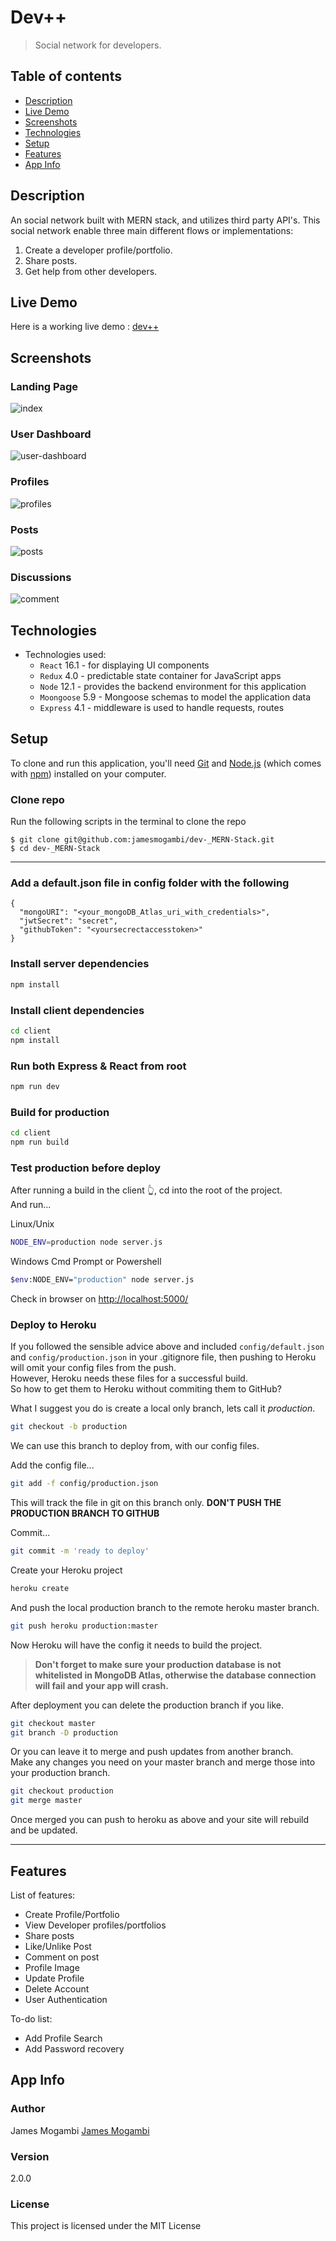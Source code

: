 # Dev++

> Social network for developers.

## Table of contents
* [Description](#description)
* [Live Demo](#live-demo)
* [Screenshots](#screenshots)
* [Technologies](#technologies)
* [Setup](#setup)
* [Features](#features)
* [App Info](#app-info)



## Description
An social network  built with MERN stack, and utilizes third party API's. This social network  enable three main different flows or implementations:

1. Create a developer profile/portfolio.
2. Share posts.
3. Get help from other developers.


## Live Demo
Here is a working live demo : [dev++](https://dev-plus-2020.herokuapp.com/) 


## Screenshots

### Landing Page
![index](https://user-images.githubusercontent.com/31744209/102247624-391b0c80-3f11-11eb-8863-60c4a5edcff6.png)



### User Dashboard
![user-dashboard](https://user-images.githubusercontent.com/31744209/102247613-37514900-3f11-11eb-9a0f-8e1a1b8d3d22.png)



### Profiles
![profiles](https://user-images.githubusercontent.com/31744209/102247600-34eeef00-3f11-11eb-8c83-9b99b0ace69b.png)



### Posts
![posts](https://user-images.githubusercontent.com/31744209/102247631-3a4c3980-3f11-11eb-8feb-6e50c76e65a6.png)



### Discussions
![comment](https://user-images.githubusercontent.com/31744209/102247619-38827600-3f11-11eb-8404-a310eb6663d1.png)




## Technologies
* Technologies used:
  * `React` 16.1 - for displaying UI components
  * `Redux` 4.0 -  predictable state container for JavaScript apps
  * `Node` 12.1 - provides the backend environment for this application
  * `Moongoose` 5.9 - Mongoose schemas to model the application data
  * `Express` 4.1 - middleware is used to handle requests, routes
  
 ## Setup
To clone and run this application, you'll need [Git](https://git-scm.com) and [Node.js](https://nodejs.org/en/download/) (which comes with [npm](http://npmjs.com)) installed on your computer.


###  Clone repo
Run the following scripts in the terminal to clone the repo
```
$ git clone git@github.com:jamesmogambi/dev-_MERN-Stack.git
$ cd dev-_MERN-Stack
```

----------------------------------

### Add a default.json file in config folder with the following

```
{
  "mongoURI": "<your_mongoDB_Atlas_uri_with_credentials>",
  "jwtSecret": "secret",
  "githubToken": "<yoursecrectaccesstoken>"
}
```

### Install server dependencies

```bash
npm install
```

### Install client dependencies

```bash
cd client
npm install
```

### Run both Express & React from root

```bash
npm run dev
```

### Build for production

```bash
cd client
npm run build
```

### Test production before deploy

After running a build in the client 👆, cd into the root of the project.  
And run...

Linux/Unix 
```bash
NODE_ENV=production node server.js
```
Windows Cmd Prompt or Powershell 
```bash
$env:NODE_ENV="production" node server.js
```

Check in browser on [http://localhost:5000/](http://localhost:5000/)

### Deploy to Heroku

If you followed the sensible advice above and included `config/default.json` and `config/production.json` in your .gitignore file, then pushing to Heroku will omit your config files from the push.  
However, Heroku needs these files for a successful build.  
So how to get them to Heroku without commiting them to GitHub?

What I suggest you do is create a local only branch, lets call it _production_.

```bash
git checkout -b production
```

We can use this branch to deploy from, with our config files.

Add the config file...

```bash
git add -f config/production.json
```

This will track the file in git on this branch only. **DON'T PUSH THE PRODUCTION BRANCH TO GITHUB**

Commit...

```bash
git commit -m 'ready to deploy'
```

Create your Heroku project

```bash
heroku create
```

And push the local production branch to the remote heroku master branch.

```bash
git push heroku production:master
```

Now Heroku will have the config it needs to build the project.

> **Don't forget to make sure your production database is not whitelisted in MongoDB Atlas, otherwise the database connection will fail and your app will crash.**

After deployment you can delete the production branch if you like.

```bash
git checkout master
git branch -D production
```

Or you can leave it to merge and push updates from another branch.  
Make any changes you need on your master branch and merge those into your production branch.

```bash
git checkout production
git merge master
```

Once merged you can push to heroku as above and your site will rebuild and be updated.

---



## Features
List of features:
* Create Profile/Portfolio
* View Developer profiles/portfolios
* Share posts
* Like/Unlike Post 
* Comment on post
* Profile Image
* Update Profile
* Delete Account
* User Authentication


To-do list:
* Add Profile Search
* Add Password recovery


## App Info

### Author

James Mogambi
[James Mogambi](https://github.com/jamesmogambi)

### Version

2.0.0

### License

This project is licensed under the MIT License
